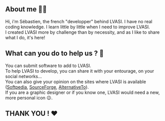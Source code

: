## About me  👨🏻
Hi, i'm Sébastien, the french "developper" behind LVASI. I have no real coding knowledge. I learn little by little when I need to improve LVASI.  
I created LVASI more by challenge than by necessity, and as I like to share what I do, it's here!
  
## What can you do to help us ? 🤝  
You can submit software to add to LVASI.  
To help LVASI to develop, you can share it with your entourage, on your social networks...  
You can also give your opinion on the sites where LVASI is available ([Softpedia](https://www.softpedia.com/get/Internet/Download-Managers/L-V-A-S-I.shtml), [SourceForge](https://sourceforge.net/projects/lvasi/), [AlternativeTo](https://alternativeto.net/software/lvasi/about/)).  
If you are a graphic designer or if you know one, LVASI would need a new, more personal icon 😉.

## THANK YOU ! ❤  
